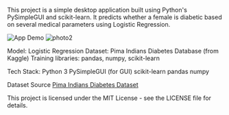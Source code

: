 This project is a simple desktop application built using Python's PySimpleGUI and scikit-learn.
It predicts whether a female is diabetic based on several medical parameters using Logistic Regression.

![App Demo](https://imgur.com/cUHCcoE.gif)
![photo2](https://imgur.com/IIDxe2E.gif)

Model: Logistic Regression
Dataset: Pima Indians Diabetes Database (from Kaggle)
Training libraries: pandas, numpy, scikit-learn

Tech Stack:
Python 3
PySimpleGUI (for GUI)
scikit-learn
pandas
numpy

Dataset Source
[Pima Indians Diabetes Dataset](https://www.kaggle.com/datasets/uciml/pima-indians-diabetes-database)

This project is licensed under the MIT License - see the LICENSE file for details.
